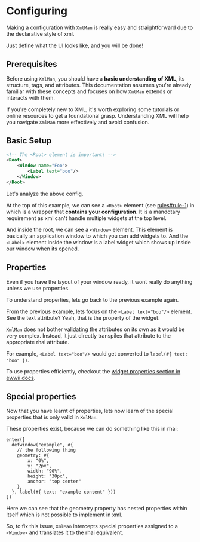 # Configuring

Making a configuration with `XmlMan` is really easy and straightforward due to the declarative style of xml.

Just define what the UI looks like, and you will be done!

## Prerequisites

Before using `XmlMan`, you should have a **basic understanding of XML**, its structure, tags, and attributes. This documentation assumes you're already familiar with these concepts and focuses on how `XmlMan` extends or interacts with them.

If you're completely new to XML, it's worth exploring some tutorials or online resources to get a foundational grasp. Understanding XML will help you navigate `XmlMan` more effectively and avoid confusion.

## Basic Setup

```xml
<!-- The <Root> element is important! -->
<Root>
    <Window name="Foo">
        <Label text="boo"/>
    </Window>
</Root>
```

Let's analyze the above config.

At the top of this example, we can see a `<Root>` element (see [rules#rule-1](./rules#rule-1---use-a-root-element)) in which is a wrapper that **contains your configuration**. It is a mandotary requirement as xml can't handle multiple widgets at the top level.

And inside the root, we can see a `<Window>` element. This element is basically an application window to which you can add widgets to. And the `<Label>` element inside the window is a label widget which shows up inside our window when its opened.

## Properties

Even if you have the layout of your window ready, it wont really do anything unless we use properties.

To understand properties, lets go back to the previous example again.

From the previous example, lets focus on the `<Label text="boo"/>` element. See the text attribute? Yeah, that is the property of the widget.

`XmlMan` does not bother validating the attributes on its own as it would be very complex. Instead, it just directly transpiles that attribute to the appropriate rhai attribute.

For example, `<Label text="boo"/>` would get converted to `label(#{ text: "boo" })`.

To use properties efficiently, checkout the [widget properties section in ewwii docs](https://ewwii-sh.github.io/ewwii/widgets/props.html).

## Special properties

Now that you have learnt of properties, lets now learn of the special properties that is only valid in `XmlMan`.

These properties exist, because we can do something like this in rhai:

```js, ignore
enter([
  defwindow("example", #{
    // the following thing
    geometry: #{
        x: "0%",
        y: "2px",
        width: "90%",
        height: "30px",
        anchor: "top center"
    },
  }, label(#{ text: "example content" }))
])
```

Here we can see that the geometry property has nested properties within itself which is not possible to implement in xml.

So, to fix this issue, `XmlMan` intercepts special properties assigned to a `<Window>` and translates it to the rhai equivalent.
